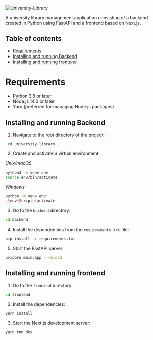 ![University-Library](https://socialify.git.ci/BWilczynski98/University-Library/image?description=1&descriptionEditable=Library%20management%20system&font=Jost&name=1&pattern=Plus&theme=Auto)

A university library management application consisting of a backend created in Python using FastAPI and a frontend based on Next.js.

## Table of contents

- [Requirements](#requirements)
- [Installing and running Backend](#installing-and-running-Backend)
- [Installing and running frontend](#installing-and-running-frontend)

# Requirements

- Python 3.8 or later
- Node.js 14.0 or later
- Yarn (preferred for managing Node.js packages)

## Installing and running Backend

1. Navigate to the root directory of the project:

```bash
 cd university-library
```

2. Create and activate a virtual environment:

_Unix/macOS_

```bash
python3 -m venv env
source env/bin/activate
```

_Windows_

```bash
python -m venv env
.\env\Scripts\activate
```

3. Go to the `backend` directory:

```bash
cd backend
```

4. Install the dependencies from the `requirements.txt` file:

```bash
pip install -r requirements.txt
```

5. Start the FastAPI server:

```bash
uvicorn main:app --reload
```

## Installing and running frontend

1. Go to the `frontend` directory:

```bash
cd frontend
```

2. Install the dependencies:

```bash
yarn install
```

3. Start the Next.js development server:

```bash
yarn run dev
```
